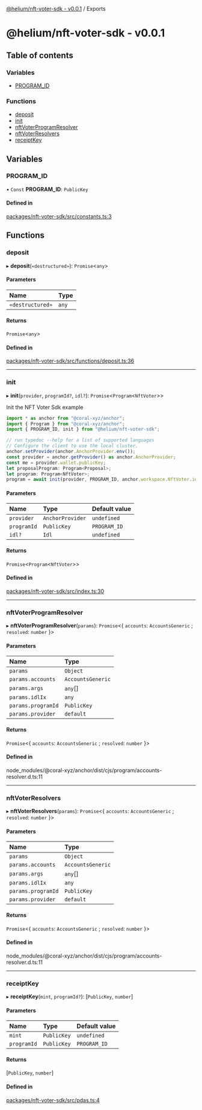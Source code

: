 [@helium/nft-voter-sdk - v0.0.1](README) / Exports

# @helium/nft-voter-sdk - v0.0.1

## Table of contents

### Variables

- [PROGRAM\_ID](nft-voter-sdk#program\_id)

### Functions

- [deposit](nft-voter-sdk#deposit)
- [init](nft-voter-sdk#init)
- [nftVoterProgramResolver](nft-voter-sdk#nft-voter-program-resolver)
- [nftVoterResolvers](nft-voter-sdk#nft-voter-resolvers)
- [receiptKey](nft-voter-sdk#receipt-key)

## Variables

### PROGRAM\_ID

• `Const` **PROGRAM\_ID**: `PublicKey`

#### Defined in

[packages/nft-voter-sdk/src/constants.ts:3](https://github.com/DeWiCats/modular-governance/blob/9f88f14/packages/nft-voter-sdk/src/constants.ts#L3)

## Functions

### deposit

▸ **deposit**(`«destructured»`): `Promise`<`any`\>

#### Parameters

| Name | Type |
| :------ | :------ |
| `«destructured»` | `any` |

#### Returns

`Promise`<`any`\>

#### Defined in

[packages/nft-voter-sdk/src/functions/deposit.ts:36](https://github.com/DeWiCats/modular-governance/blob/9f88f14/packages/nft-voter-sdk/src/functions/deposit.ts#L36)

___

### init

▸ **init**(`provider`, `programId?`, `idl?`): `Promise`<`Program`<`NftVoter`\>\>

Init the NFT Voter Sdk example

```ts
import * as anchor from "@coral-xyz/anchor";
import { Program } from "@coral-xyz/anchor";
import { PROGRAM_ID, init } from "@helium/nft-voter-sdk";

// run typedoc --help for a list of supported languages
// Configure the client to use the local cluster.
anchor.setProvider(anchor.AnchorProvider.env());
const provider = anchor.getProvider() as anchor.AnchorProvider;
const me = provider.wallet.publicKey;
let proposalProgram: Program<Proposal>;
let program: Program<NftVoter>;
program = await init(provider, PROGRAM_ID, anchor.workspace.NftVoter.idl);
```

#### Parameters

| Name | Type | Default value |
| :------ | :------ | :------ |
| `provider` | `AnchorProvider` | `undefined` |
| `programId` | `PublicKey` | `PROGRAM_ID` |
| `idl?` | `Idl` | `undefined` |

#### Returns

`Promise`<`Program`<`NftVoter`\>\>

#### Defined in

[packages/nft-voter-sdk/src/index.ts:30](https://github.com/DeWiCats/modular-governance/blob/9f88f14/packages/nft-voter-sdk/src/index.ts#L30)

___

### nftVoterProgramResolver

▸ **nftVoterProgramResolver**(`params`): `Promise`<{ `accounts`: `AccountsGeneric` ; `resolved`: `number`  }\>

#### Parameters

| Name | Type |
| :------ | :------ |
| `params` | `Object` |
| `params.accounts` | `AccountsGeneric` |
| `params.args` | `any`[] |
| `params.idlIx` | `any` |
| `params.programId` | `PublicKey` |
| `params.provider` | `default` |

#### Returns

`Promise`<{ `accounts`: `AccountsGeneric` ; `resolved`: `number`  }\>

#### Defined in

node_modules/@coral-xyz/anchor/dist/cjs/program/accounts-resolver.d.ts:11

___

### nftVoterResolvers

▸ **nftVoterResolvers**(`params`): `Promise`<{ `accounts`: `AccountsGeneric` ; `resolved`: `number`  }\>

#### Parameters

| Name | Type |
| :------ | :------ |
| `params` | `Object` |
| `params.accounts` | `AccountsGeneric` |
| `params.args` | `any`[] |
| `params.idlIx` | `any` |
| `params.programId` | `PublicKey` |
| `params.provider` | `default` |

#### Returns

`Promise`<{ `accounts`: `AccountsGeneric` ; `resolved`: `number`  }\>

#### Defined in

node_modules/@coral-xyz/anchor/dist/cjs/program/accounts-resolver.d.ts:11

___

### receiptKey

▸ **receiptKey**(`mint`, `programId?`): [`PublicKey`, `number`]

#### Parameters

| Name | Type | Default value |
| :------ | :------ | :------ |
| `mint` | `PublicKey` | `undefined` |
| `programId` | `PublicKey` | `PROGRAM_ID` |

#### Returns

[`PublicKey`, `number`]

#### Defined in

[packages/nft-voter-sdk/src/pdas.ts:4](https://github.com/DeWiCats/modular-governance/blob/9f88f14/packages/nft-voter-sdk/src/pdas.ts#L4)
